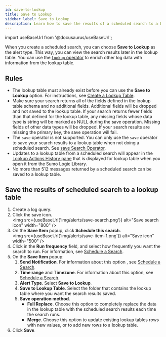 ```yaml
---
id: save-to-lookup
title: Save to Lookup
sidebar_label: Save to Lookup
description: Learn how to save the results of a scheduled search to a Lookup Table.
---
```


import useBaseUrl from '@docusaurus/useBaseUrl';

When you create a scheduled search, you can choose **Save to Lookup** as the alert type. This way, you can view the search results later in the lookup table. You can use the [`lookup` operator](/docs/search/search-query-language/search-operators/lookup) to enrich other log data with information from the lookup table.

## Rules

* The lookup table must already exist before you can use the **Save to Lookup** option. For instructions, see [Create a Lookup Table](/docs/search/lookup-tables/create-lookup-table).
* Make sure your search returns all of the fields defined in the lookup table schema and no additional fields. Additional fields will be dropped and not saved to the lookup table. If your search returns fewer fields than that defined for the lookup table, any missing fields whose data type is string will be marked as NULL during the save operation. Missing fields of other data types will be dropped. If your search results are missing the primary key, the save operation will fail. 
* The `save` operator is not supported. You can only use the `save` operator to save your search results to a lookup table when not doing a scheduled search. See [save Search Operator](/docs/search/search-query-language/search-operators/save).
* Updates to a lookup table from a scheduled search will appear in the [Lookup Actions History pane](/docs/search/lookup-tables/manage-update-lookup-tables/#view-lookup-table-update-status) that is displayed for lookup table when you open it from the Sumo Logic Library.
* No more than 512 messages returned by a scheduled search can be saved to a lookup table.

## Save the results of scheduled search to a lookup table

1. Create a log query.
1. Click the save icon.<br/><img src={useBaseUrl('img/alerts/save-search.png')} alt="Save search icon" width="800" />
1. On the **Save Item** popup, click **Schedule this search**. <br/><img src={useBaseUrl('img/alerts/save-item-1.png')} alt="Save icon" width="500" />
1. Click in the **Run frequency** field, and select how frequently you want the search to run. For information, see [Schedule a Search](/docs/alerts/scheduled-searches/schedule-search). 
1. On the **Save Item** popup:
   1. **Send Notification**. For information about this option , see [Schedule a Search](/docs/alerts/scheduled-searches/schedule-search).
   1. **Time range** and **Timezone**. For information about this option, see [Schedule a Search](/docs/alerts/scheduled-searches/schedule-search).
   1. **Alert Type**. Select **Save to Lookup**.
   1. **Save to Lookup Table**. Select the folder that contains the lookup table where you want the search results saved.
   1. **Save operation method**. 
      * **Full Replace**. Choose this option to completely replace the data in the lookup table with the scheduled search results each time the search runs.
      * **Merge**. Choose this option to update existing lookup tables rows with new values, or to add new rows to a lookup table. 
1. Click **Save**.
